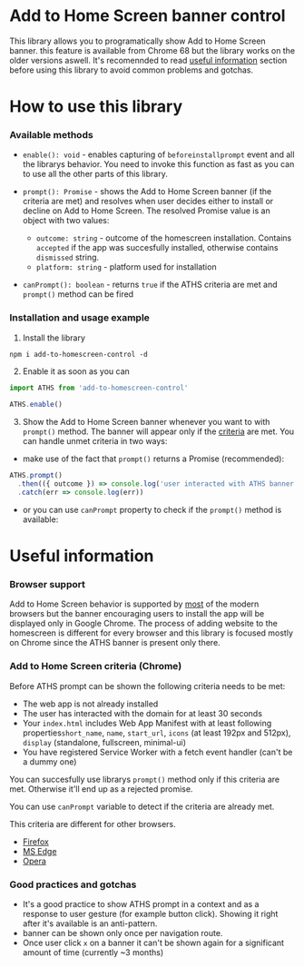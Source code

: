 # Add to Home Screen banner control

This library allows you to  programatically show Add to Home Screen banner. this feature is available from Chrome 68 but the library works on the older versions aswell. It's recomennded to read [useful information](https://github.com/filrak/add-to-homescreen-control/blob/master/README.md#useful-information) section before using this library to avoid common problems and gotchas.

# How to use this library

### Available methods

- `enable(): void` - enables capturing of `beforeinstallprompt` event and all the librarys behavior. You need to invoke this function as fast as you can to use all the other parts of this library.

- `prompt(): Promise` - shows the Add to Home Screen banner (if the criteria are met) and resolves when user decides either to install or decline on Add to Home Screen. The resolved Promise value is an object with two values:
  - `outcome: string` - outcome of the homescreen installation. Contains `accepted` if the app was succesfully installed, otherwise contains `dismissed` string.
  - `platform: string` - platform used for installation

- `canPrompt(): boolean` - returns `true` if the ATHS criteria are met and `prompt()` method can be fired

### Installation and usage example

1. Install the library
````
npm i add-to-homescreen-control -d
````
2. Enable it as soon as you can
````js
import ATHS from 'add-to-homescreen-control'
  
ATHS.enable()
````
3. Show the Add to Home Screen banner whenever you want to with `prompt()` method. The banner will appear only if the [criteria](https://github.com/filrak/add-to-homescreen-control#add-to-home-screen-criteria-chrome) are met. You can handle unmet criteria in two ways:

- make use of the fact that `prompt()` returns a Promise (recommended):
````js
ATHS.prompt()
  .then(({ outcome }) => console.log('user interacted with ATHS banner with outcome of', outcome))
  .catch(err => console.log(err))
````

- or you can use `canPrompt` property to check if the `prompt()` method is available:



# Useful information 

### Browser support
Add to Home Screen behavior is supported by [most](https://caniuse.com/#feat=web-app-manifest) of the modern browsers but the banner encouraging users to install the app will be displayed only in Google Chrome. The process of adding website to the homescreen is different for every browser and this library is focused mostly on Chrome since the ATHS banner is present only there.

### Add to Home Screen criteria (Chrome)
Before ATHS prompt can be shown the following criteria needs to be met:

- The web app is not already installed
- The user has interacted with the domain for at least 30 seconds
- Your `index.html` includes Web App Manifest with at least following properties`short_name`, `name`, `start_url`, `icons` (at least 192px and 512px), `display` (standalone, fullscreen, minimal-ui)
- You have registered Service Worker with a fetch event handler (can't be a dummy one)

You can succesfully use librarys `prompt()` method only if this criteria are met. Otherwise it'll end up as a rejected promise. 

You can use `canPrompt` variable  to detect if the criteria are already met.

This criteria are different for other browsers. 
- [Firefox](https://developer.mozilla.org/en-US/Apps/Progressive/Add_to_home_screen#How_do_you_make_an_app_A2HS-ready)
- [MS Edge](https://docs.microsoft.com/en-us/microsoft-edge/progressive-web-apps#requirements)
- [Opera](https://dev.opera.com/articles/installable-web-apps/)

### Good practices and gotchas

- It's a good practice to show ATHS prompt in a context and as a response to user gesture (for example button click). Showing it right after it's available is an anti-pattern.
- banner can be shown only once per navigation route.
- Once user click `x` on a banner it can't be shown again for a significant amount of time (currently ~3 months)
